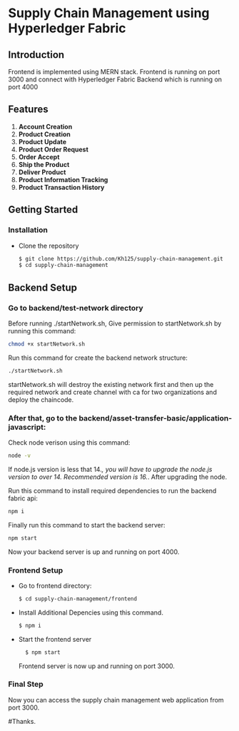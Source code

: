 # Supply Chain Management using Hyperledger Fabric

## Introduction

Frontend is implemented using MERN stack. Frontend is running on port 3000 and connect with Hyperledger Fabric Backend which is running on port 4000

## Features

1. **Account Creation**
2. **Product Creation**
3. **Product Update**
4. **Product Order Request**
5. **Order Accept**
6. **Ship the Product**
7. **Deliver Product**
8. **Product Information Tracking**
9. **Product Transaction History**

## Getting Started

### Installation

- Clone the repository
  ```bash
  $ git clone https://github.com/Kh125/supply-chain-management.git
  $ cd supply-chain-management
  ```

## Backend Setup

### Go to backend/test-network directory

Before running ./startNetwork.sh,
Give permission to startNetwork.sh by running this command:

```bash
chmod +x startNetwork.sh
```

Run this command for create the backend network structure:

```bash
./startNetwork.sh
```

startNetwork.sh will destroy the existing network first and then up the required network and create channel with ca for two organizations and deploy the chaincode.

### After that, go to the backend/asset-transfer-basic/application-javascript:

Check node verison using this command:

```bash
node -v
```

If node.js version is less that 14._, you will have to upgrade the node.js version to over 14.
Recommended version is 16._.
After upgrading the node.

Run this command to install required dependencies to run the backend fabric api:

```bash
npm i
```

Finally run this command to start the backend server:

```bash
npm start
```

Now your backend server is up and running on port 4000.

### Frontend Setup

- Go to frontend directory:
  ```bash
  $ cd supply-chain-management/frontend
  ```
- Install Additional Depencies using this command.

  ```bash
  $ npm i
  ```

- Start the frontend server
  ```bash
    $ npm start
  ```
  Frontend server is now up and running on port 3000.

### Final Step

Now you can access the supply chain management web application from port 3000.

#Thanks.
